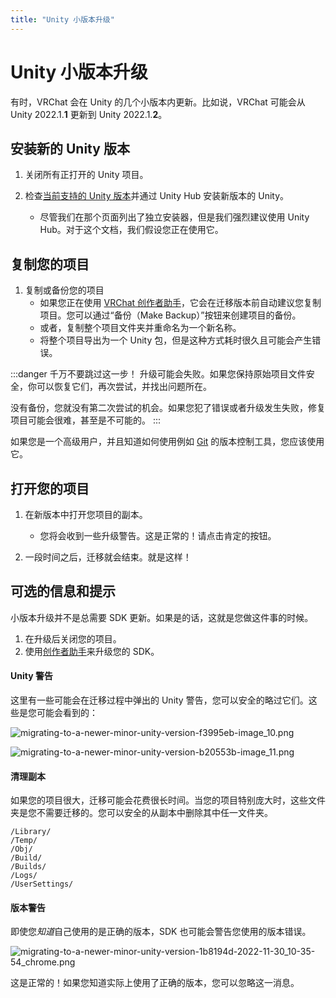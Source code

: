 ```yaml
---
title: "Unity 小版本升级"
---
```


# Unity 小版本升级

有时，VRChat 会在 Unity 的几个小版本内更新。比如说，VRChat 可能会从 Unity 2022.1.**1** 更新到 Unity 2022.1.**2**。

## 安装新的 Unity 版本

1. 关闭所有正打开的 Unity 项目。

2. 检查[当前支持的 Unity 版本](/creators.vrchat.com/sdk/upgrade/current-unity-version)并通过 Unity Hub 安装新版本的 Unity。
	- 尽管我们在那个页面列出了独立安装器，但是我们强烈建议使用 Unity Hub。对于这个文档，我们假设您正在使用它。

## 复制您的项目

1. 复制或备份您的项目
    - 如果您正在使用 [VRChat 创作者助手](https://creators.vrchat.com/)，它会在迁移版本前自动建议您复制项目。您可以通过“备份（Make Backup）”按钮来创建项目的备份。
    - 或者，复制整个项目文件夹并重命名为一个新名称。
	- 将整个项目导出为一个 Unity 包，但是这种方式耗时很久且可能会产生错误。

:::danger 千万不要跳过这一步！
升级可能会失败。如果您保持原始项目文件安全，你可以恢复它们，再次尝试，并找出问题所在。

没有备份，您就没有第二次尝试的机会。如果您犯了错误或者升级发生失败，修复项目可能会很难，甚至是不可能的。
:::

如果您是一个高级用户，并且知道如何使用例如 [Git](https://git-scm.com/) 的版本控制工具，您应该使用它。

## 打开您的项目

1. 在新版本中打开您项目的副本。
    - 您将会收到一些升级警告。这是正常的！请点击肯定的按钮。

2. 一段时间之后，迁移就会结束。就是这样！

## 可选的信息和提示

小版本升级并不是总需要 SDK 更新。如果是的话，这就是您做这件事的时候。

1. 在升级后关闭您的项目。
2. 使用[创作者助手](https://vcc.docs.vrchat.com/)来升级您的 SDK。

#### Unity 警告

这里有一些可能会在迁移过程中弹出的 Unity 警告，您可以安全的略过它们。这些是您可能会看到的：

![migrating-to-a-newer-minor-unity-version-f3995eb-image_10.png](/creators.vrchat.com/images/sdk/migrating-to-a-newer-minor-unity-version-f3995eb-image_10.png)

![migrating-to-a-newer-minor-unity-version-b20553b-image_11.png](/creators.vrchat.com/images/sdk/migrating-to-a-newer-minor-unity-version-b20553b-image_11.png)

#### 清理副本

如果您的项目很大，迁移可能会花费很长时间。当您的项目特别庞大时，这些文件夹是您不需要迁移的。您可以安全的从副本中删除其中任一文件夹。

```text
/Library/
/Temp/
/Obj/
/Build/
/Builds/
/Logs/
/UserSettings/
```
#### 版本警告

即使您*知道*自己使用的是正确的版本，SDK 也可能会警告您使用的版本错误。

![migrating-to-a-newer-minor-unity-version-1b8194d-2022-11-30_10-35-54_chrome.png](/creators.vrchat.com/images/sdk/migrating-to-a-newer-minor-unity-version-1b8194d-2022-11-30_10-35-54_chrome.png)

这是正常的！如果您知道实际上使用了正确的版本，您可以忽略这一消息。